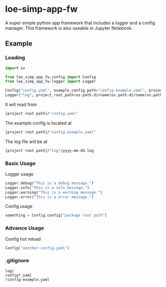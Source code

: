 # loe-simp-app-fw

A super simple python app framework that includes a logger and a config manager. This framework is also useable in Jupyter Notebook.

## Example

### Loading

```python
import os

from loe_simp_app_fw.config import Config
from loe_simp_app_fw.logger import Logger

Config("config.yaml", example_config_path="config-example.yaml", project_root_path=os.path.dirname(os.path.dirname(os.path.realpath(__file__))))
Logger("log", project_root_path=os.path.dirname(os.path.dirname(os.path.realpath(__file__))))
```

It will read from 

```bash
[project root path]/"config.yaml"
```

The example config is located at

```bash
[project root path]/"config-example.yaml"
```

The log file will be at

```bash
[project root path]/"log"/yyyy-mm-dd.log
```
### Basic Usage

Logger usage

```python
Logger.debug("This is a debug message.")
Logger.info("This is a info message.")
Logger.warning("This is a warning message.")
Logger.error("This is a error message.")
```

Config usage

```python
something = Config.config["package root path"]
```

### Advance Usage

Config hot reload

```python
Config("another-config.yaml")
```

### .gitignore

```.gitignore
log/
config*.yaml
!config-example.yaml
```
